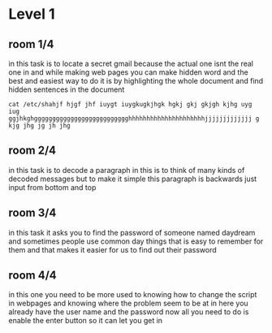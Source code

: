 # Level 1
## room 1/4 


in this task is to locate a secret gmail because the actual one isnt the real one in and while making web pages you can make hidden word and the best
and easiest way to do it is by highlighting the whole document and find hidden sentences in the document


```
cat /etc/shahjf hjgf jhf iuygt iuygkugkjhgk hgkj gkj gkjgh kjhg uyg iug ggjhkghgggggggggggggggggggggggggghhhhhhhhhhhhhhhhhhhhhjjjjjjjjjjjjj g kjg jhg jg jh jhg
```

## room 2/4



in this task is to decode a paragraph in this is to think of many kinds of decoded messages but to make it simple this paragraph is backwards just input
from bottom and top



## room 3/4



in this task it asks you to find the password of someone named daydream and sometimes people use common day things that is easy to remember for them and 
that makes it easier for us to find out their password




## room 4/4



in this one you need to be more used to knowing how to change the script in webpages and knowing where the problem seem to be at in here you already have
the user name and the password now all you need to do is enable the enter button so it can let you get in

